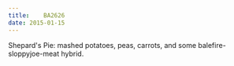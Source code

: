 ```yaml
---
title:    BA2626
date: 2015-01-15
---
```

Shepard's Pie: mashed potatoes, peas, carrots, and some balefire-sloppyjoe-meat hybrid.
